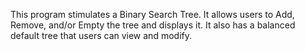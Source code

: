 This program stimulates a Binary Search Tree. It allows users to Add, Remove, and/or Empty the tree and displays it. 
It also has a balanced default tree that users can view and modify.
